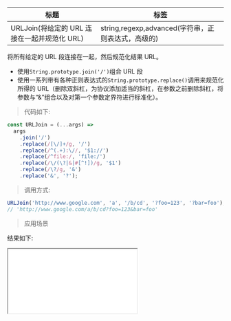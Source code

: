 | 标题                                         | 标签                                               |
| -------------------------------------------- | -------------------------------------------------- |
| URLJoin(将给定的 URL 连接在一起并规范化 URL) | string,regexp,advanced(字符串，正则表达式，高级的) |

将所有给定的 URL 段连接在一起，然后规范化结果 URL。

- 使用`String.prototype.join('/')`组合 URL 段
- 使用一系列带有各种正则表达式的`String.prototype.replace()`调用来规范化所得的 URL（删除双斜杠，为协议添加适当的斜杠，在参数之前删除斜杠，将参数与“&”组合以及对第一个参数定界符进行标准化）。

> 代码如下:

```js
const URLJoin = (...args) =>
  args
    .join('/')
    .replace(/[\/]+/g, '/')
    .replace(/^(.+):\//, '$1://')
    .replace(/^file:/, 'file:/')
    .replace(/\/(\?|&|#[^!])/g, '$1')
    .replace(/\?/g, '&')
    .replace('&', '?');
```

> 调用方式:

```js
URLJoin('http://www.google.com', 'a', '/b/cd', '?foo=123', '?bar=foo');
// 'http://www.google.com/a/b/cd?foo=123&bar=foo'
```

> 应用场景

<div class="code-editor" data-url="codes/javascript/html/URLJoin.html" data-language="html"></div>

结果如下:

<iframe src="codes/javascript/html/URLJoin.html"></iframe>
